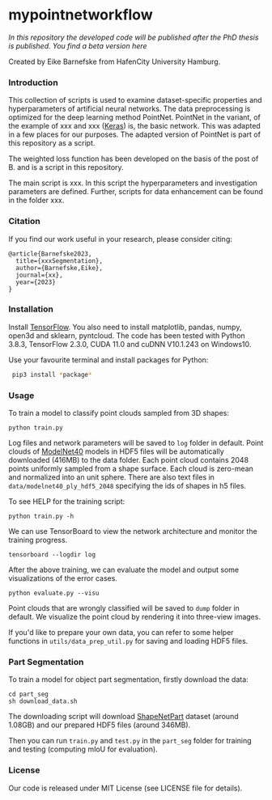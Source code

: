 # mypointnetworkflow
*In this repository the developed code will be published after the PhD thesis is published.
You find a beta version here*

Created by Eike Barnefske from HafenCity University Hamburg.

### Introduction
This collection of scripts is used to examine dataset-specific properties and hyperparameters of artificial neural networks. The data preprocessing is optimized for the deep learning method PointNet. PointNet in the variant, of the example of xxx and xxx (<a href="http://charlesrqi.com" target="_blank">Keras</a>) is, the basic network. This was adapted in a few places for our purposes. The adapted version of PointNet is part of this repository as a script. 

The weighted loss function has been developed on the basis of the post of B. and is a script in this repository.  

The main script is xxx. In this script the hyperparameters and investigation parameters are defined. Further, scripts for data enhancement can be found in the folder xxx. 
### Citation
If you find our work useful in your research, please consider citing:

	@article{Barnefske2023,
	  title={xxxSegmentation},
	  author={Barnefske,Eike},
	  journal={xx},
	  year={2023}
	}
   
### Installation

Install <a href="https://www.tensorflow.org/get_started/os_setup" target="_blank">TensorFlow</a>. You also need to install matplotlib, pandas, numpy, open3d and sklearn, pyntcloud. The code has been tested with Python 3.8.3, TensorFlow 2.3.0, CUDA 11.0 and cuDNN V10.1.243 on Windows10. 

Use your favourite terminal and install packages for Python:
```bash
 pip3 install *package*
```

### Usage
To train a model to classify point clouds sampled from 3D shapes:

    python train.py

Log files and network parameters will be saved to `log` folder in default. Point clouds of <a href="http://modelnet.cs.princeton.edu/" target="_blank">ModelNet40</a> models in HDF5 files will be automatically downloaded (416MB) to the data folder. Each point cloud contains 2048 points uniformly sampled from a shape surface. Each cloud is zero-mean and normalized into an unit sphere. There are also text files in `data/modelnet40_ply_hdf5_2048` specifying the ids of shapes in h5 files.

To see HELP for the training script:

    python train.py -h

We can use TensorBoard to view the network architecture and monitor the training progress.

    tensorboard --logdir log

After the above training, we can evaluate the model and output some visualizations of the error cases.

    python evaluate.py --visu

Point clouds that are wrongly classified will be saved to `dump` folder in default. We visualize the point cloud by rendering it into three-view images.

If you'd like to prepare your own data, you can refer to some helper functions in `utils/data_prep_util.py` for saving and loading HDF5 files.

### Part Segmentation
To train a model for object part segmentation, firstly download the data:

    cd part_seg
    sh download_data.sh

The downloading script will download <a href="http://web.stanford.edu/~ericyi/project_page/part_annotation/index.html" target="_blank">ShapeNetPart</a> dataset (around 1.08GB) and our prepared HDF5 files (around 346MB).

Then you can run `train.py` and `test.py` in the `part_seg` folder for training and testing (computing mIoU for evaluation).

### License
Our code is released under MIT License (see LICENSE file for details).
